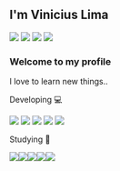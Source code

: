 

<!--
**viniciuslimax10/viniciuslimax10** is a ✨ _special_ ✨ repository because its `README.md` (this file) appears on your GitHub profile.

Here are some ideas to get you started:

- 🔭 I’m currently working on ...
- 🌱 I’m currently learning ...
- 👯 I’m looking to collaborate on ...
- 🤔 I’m looking for help with ...
- 💬 Ask me about ...
- 📫 How to reach me: ...
- 😄 Pronouns: ...
- ⚡ Fun fact: ...
-->
## I'm Vinicius Lima
<a href="https://www.linkedin.com/in/vinicius-lima-a0585492"><img src="https://img.shields.io/badge/linkedin-%230077B5.svg?&style=for-the-badge&logo=linkedin&logoColor=white"></a>
<a href="https://www.instagram.com/viniciuslimax10/"><img src="https://img.shields.io/badge/instagram-%23E4405F.svg?&style=for-the-badge&logo=instagram&logoColor=white"></a> 
<a href="https://wa.me/5511947317661"><img src="https://img.shields.io/badge/WHATSAPP-25D366?&style=for-the-badge&logo=whatsapp&logoColor=white"></a> 
<a href="mailto:viniciuslimax10@gmail.com"><img src="https://img.shields.io/badge/gmail-D14836?&style=for-the-badge&logo=gmail&logoColor=white"></a>
### Welcome to my profile 

I love to learn new things..

Developing 💻

<img src="https://img.shields.io/badge/php-%23777BB4.svg?&style=for-the-badge&logo=php&logoColor=white"> <img src="https://img.shields.io/badge/mysql-%2300f.svg?&style=for-the-badge&logo=mysql&logoColor=white"> <img src="https://img.shields.io/badge/github-%23100000.svg?&style=for-the-badge&logo=github&logoColor=white"> <img src="https://img.shields.io/badge/css3%20-%231572B6.svg?&style=for-the-badge&logo=css3&logoColor=white"> <img src="https://img.shields.io/badge/html5%20-%23E34F26.svg?&style=for-the-badge&logo=html5&logoColor=white">



Studying 📖

<img src="https://img.shields.io/badge/javascript%20-%23323330.svg?&style=for-the-badge&logo=javascript&logoColor=%23F7DF1E"><img src="https://img.shields.io/badge/node.js%20-%2343853D.svg?&style=for-the-badge&logo=node.js&logoColor=white"><img src="https://img.shields.io/badge/Flutter%20-%2302569B.svg?&style=for-the-badge&logo=Flutter&logoColor=white"><img src="https://img.shields.io/badge/dart-%230175C2.svg?&style=for-the-badge&logo=dart&logoColor=white"><img src="https://img.shields.io/badge/angular%20-%23DD0031.svg?&style=for-the-badge&logo=angular&logoColor=white">
